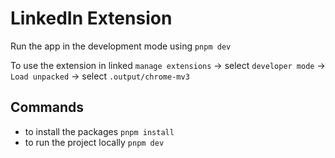 # LinkedIn Extension

Run the app in the development mode using `pnpm dev`

To use the extension in linked `manage extensions` -> select `developer mode` -> `Load unpacked` -> select `.output/chrome-mv3`

## Commands

- to install the packages `pnpm install`
- to run the project locally `pnpm dev`
